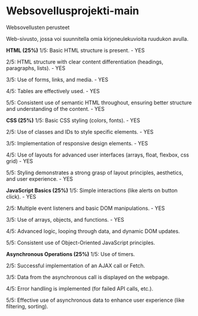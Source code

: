 # Websovellusprojekti-main
Websovellusten perusteet

Web-sivusto, jossa voi suunnitella omia kirjoneulekuvioita ruudukon avulla. 

**HTML (25%)**
1/5:
Basic HTML structure is present. - YES

2/5:
HTML structure with clear content differentiation (headings, paragraphs, lists). - YES

3/5:
Use of forms, links, and media. - YES

4/5:
Tables are effectively used. - YES

5/5:
Consistent use of semantic HTML throughout, ensuring better structure and understanding of the content. - YES


**CSS (25%)**
1/5:
Basic CSS styling (colors, fonts). - YES

2/5:
Use of classes and IDs to style specific elements. - YES

3/5:
Implementation of responsive design elements. - YES

4/5:
Use of layouts for advanced user interfaces (arrays, float, flexbox, css grid) - YES

5/5:
Styling demonstrates a strong grasp of layout principles, aesthetics, and user 
experience. - YES


**JavaScript Basics (25%)**
1/5:
Simple interactions (like alerts on button click). - YES

2/5:
Multiple event listeners and basic DOM manipulations. - YES

3/5:
Use of arrays, objects, and functions. - YES

4/5:
Advanced logic, looping through data, and dynamic DOM updates.

5/5:
Consistent use of Object-Oriented JavaScript principles.


**Asynchronous Operations (25%)**
1/5:
Use of timers.

2/5:
Successful implementation of an AJAX call or Fetch.

3/5:
Data from the asynchronous call is displayed on the webpage.

4/5:
Error handling is implemented (for failed API calls, etc.).

5/5:
Effective use of asynchronous data to enhance user experience (like filtering, sorting).
